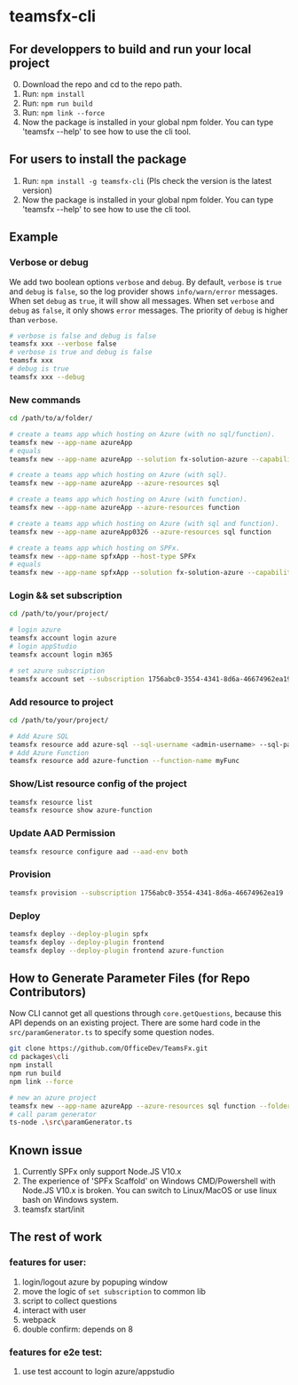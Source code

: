 # teamsfx-cli

## For developpers to build and run your local project
0. Download the repo and cd to the repo path.
1. Run: `npm install`
2. Run: `npm run build`
3. Run: `npm link --force`
4. Now the package is installed in your global npm folder. You can type 'teamsfx --help' to see how to use the cli tool.

## For users to install the package
1. Run: `npm install -g teamsfx-cli` (Pls check the version is the latest version)
2. Now the package is installed in your global npm folder. You can type 'teamsfx --help' to see how to use the cli tool.

## Example

### Verbose or debug

We add two boolean options `verbose` and `debug`. By default, `verbose` is `true` and `debug` is `false`, so the log provider shows `info/warn/error` messages. When set `debug` as `true`, it will show all messages. When set `verbose` and `debug` as `false`, it only shows `error` messages. The priority of `debug` is higher than `verbose`.

```bash
# verbose is false and debug is false
teamsfx xxx --verbose false
# verbose is true and debug is false
teamsfx xxx
# debug is true
teamsfx xxx --debug
```

### New commands

```bash
cd /path/to/a/folder/

# create a teams app which hosting on Azure (with no sql/function).
teamsfx new --app-name azureApp
# equals
teamsfx new --app-name azureApp --solution fx-solution-azure --capabilities Tab --tab-scopes personal --host-type Azure --azure-resources

# create a teams app which hosting on Azure (with sql).
teamsfx new --app-name azureApp --azure-resources sql

# create a teams app which hosting on Azure (with function).
teamsfx new --app-name azureApp --azure-resources function

# create a teams app which hosting on Azure (with sql and function).
teamsfx new --app-name azureApp0326 --azure-resources sql function

# create a teams app which hosting on SPFx.
teamsfx new --app-name spfxApp --host-type SPFx
# equals
teamsfx new --app-name spfxApp --solution fx-solution-azure --capabilities Tab  --tab-scopes personal --host-type SPFx --spfx-framework-type none --spfx-webpart-name helloworld --spfx-webpart-desp "helloworld description"
```

### Login && set subscription

```bash
cd /path/to/your/project/

# login azure
teamsfx account login azure
# login appStudio
teamsfx account login m365

# set azure subscription
teamsfx account set --subscription 1756abc0-3554-4341-8d6a-46674962ea19
```

### Add resource to project

```bash
cd /path/to/your/project/

# Add Azure SQL
teamsfx resource add azure-sql --sql-username <admin-username> --sql-password <admin-password>
# Add Azure Function
teamsfx resource add azure-function --function-name myFunc
```

### Show/List resource config of the project
```bash
teamsfx resource list
teamsfx resource show azure-function
```

### Update AAD Permission
```bash
teamsfx resource configure aad --aad-env both
```
### Provision

```bash
teamsfx provision --subscription 1756abc0-3554-4341-8d6a-46674962ea19 --sql-username zhiyou123 --sql-password Zhiyu123
```

### Deploy

```bash
teamsfx deploy --deploy-plugin spfx
teamsfx deploy --deploy-plugin frontend
teamsfx deploy --deploy-plugin frontend azure-function
```

## How to Generate Parameter Files (for Repo Contributors)

Now CLI cannot get all questions through `core.getQuestions`, because this API depends on an existing project. There are some hard code in the `src/paramGenerator.ts` to specify some question nodes.

```bash
git clone https://github.com/OfficeDev/TeamsFx.git
cd packages\cli
npm install
npm run build
npm link --force

# new an azure project
teamsfx new --app-name azureApp --azure-resources sql function --folder test-folder
# call param generator
ts-node .\src\paramGenerator.ts
```

## Known issue
1. Currently SPFx only support Node.JS V10.x
2. The experience of 'SPFx Scaffold' on Windows CMD/Powershell with Node.JS V10.x is broken. You can switch to Linux/MacOS or use linux bash on Windows system. 
3. teamsfx start/init

## The rest of work

### features for user:
1. login/logout azure by popuping window
2. move the logic of `set subscription` to common lib
3. script to collect questions
4. interact with user
5. webpack
6. double confirm: depends on 8

### features for e2e test:
1. use test account to login azure/appstudio
